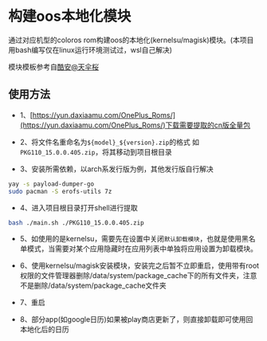 # 构建oos本地化模块

通过对应机型的coloros rom构建oos的本地化(kernelsu/magisk)模块。(本项目用bash编写仅在linux运行环境测试过，wsl自己解决)

模块模板参考自[酷安@天伞桜](https://www.coolapk.com/feed/61520805)

## 使用方法

- 1、[https://yun.daxiaamu.com/OnePlus_Roms/](https://yun.daxiaamu.com/OnePlus_Roms/)下载需要提取的cn版全量包

- 2、将文件名重命名为`${model}_${version}.zip`的格式 如 `PKG110_15.0.0.405.zip`，将其移动到项目根目录

- 3、安装所需依赖，以arch系发行版为例，其他发行版自行解决

```bash
yay -s payload-dumper-go
sudo pacman -S erofs-utils 7z
```

- 4、进入项目根目录打开shell进行提取

```bash
bash ./main.sh ./PKG110_15.0.0.405.zip
```

- 5、如使用的是kernelsu，需要先在设置中关闭`默认卸载模块`，也就是使用黑名单模式，当需要对某个应用隐藏时在应用列表中单独将应用设置为卸载模块。

- 6、使用kernelsu/magisk安装模块，安装完之后暂不立即重启，使用带有root权限的文件管理器删除/data/system/package_cache下的所有文件夹，注意不是删除/data/system/package_cache文件夹

- 7、重启

- 8、部分app(如google日历)如果被play商店更新了，则直接卸载即可使用回本地化后的日历
